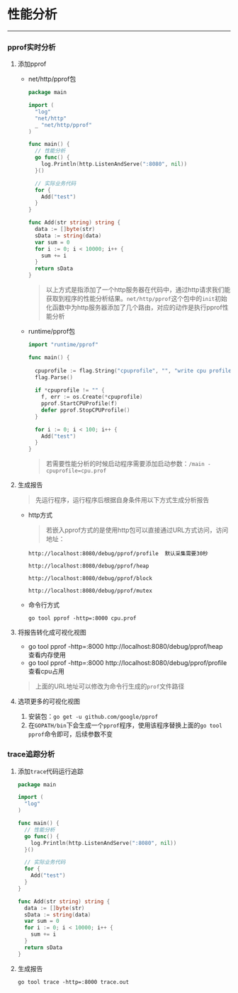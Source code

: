 # 性能分析
---
### pprof实时分析

1. 添加pprof

   - net/http/pprof包

     ```go
     package main
     
     import (
       "log"
       "net/http"
       _ "net/http/pprof"
     )
     
     func main() {
       // 性能分析
       go func() {
         log.Println(http.ListenAndServe(":8080", nil))
       }()
     
       // 实际业务代码
       for {
         Add("test")
       }
     }
     
     func Add(str string) string {
       data := []byte(str)
       sData := string(data)
       var sum = 0
       for i := 0; i < 10000; i++ {
         sum += i
       }
       return sData
     }
     ```

     > 以上方式是指添加了一个http服务器在代码中，通过http请求我们能获取到程序的性能分析结果。`net/http/pprof`这个包中的`init`初始化函数中为http服务器添加了几个路由，对应的动作是执行pprof性能分析

   - runtime/pprof包

     ```go
     import "runtime/pprof"
     
     func main() {
       
       cpuprofile := flag.String("cpuprofile", "", "write cpu profile to file")
       flag.Parse()
       
       if *cpuprofile != "" {
         f, err := os.Create(*cpuprofile)
         pprof.StartCPUProfile(f)
         defer pprof.StopCPUProfile()
       }
     
       for i := 0; i < 100; i++ {
         Add("test")
       }
     }
     ```

     > 若需要性能分析的时候启动程序需要添加启动参数：`/main -cpuprofile=cpu.prof`

2. 生成报告

   > 先运行程序，运行程序后根据自身条件用以下方式生成分析报告

   - http方式

     > 若嵌入pprof方式的是使用http包可以直接通过URL方式访问，访问地址：

     `http://localhost:8080/debug/pprof/profile  默认采集需要30秒`

     `http://localhost:8080/debug/pprof/heap`

     `http://localhost:8080/debug/pprof/block`

     `http://localhost:8080/debug/pprof/mutex`

   - 命令行方式

     `go tool pprof -http=:8000 cpu.prof`

3. 将报告转化成可视化视图

   - go tool pprof -http=:8000 http://localhost:8080/debug/pprof/heap    查看内存使用
   - go tool pprof -http=:8000 http://localhost:8080/debug/pprof/profile 查看cpu占用

   > 上面的URL地址可以修改为命令行生成的`prof`文件路径

4. 选项更多的可视化视图

   1. 安装包：`go get -u github.com/google/pprof`
   2. 在`GOPATH/bin`下会生成一个`pprof`程序，使用该程序替换上面的`go tool pprof`命令即可，后续参数不变

### trace追踪分析

1. 添加`trace`代码运行追踪

   ```go
   package main
   
   import (
     "log"
   )
   
   func main() {
     // 性能分析
     go func() {
       log.Println(http.ListenAndServe(":8080", nil))
     }()
   
     // 实际业务代码
     for {
       Add("test")
     }
   }
   
   func Add(str string) string {
     data := []byte(str)
     sData := string(data)
     var sum = 0
     for i := 0; i < 10000; i++ {
       sum += i
     }
     return sData
   }
   ```

2. 生成报告

   `go tool trace -http=:8000 trace.out`